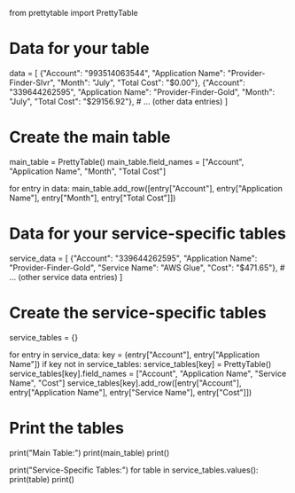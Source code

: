 from prettytable import PrettyTable

# Data for your table
data = [
    {"Account": "993514063544", "Application Name": "Provider-Finder-Slvr", "Month": "July", "Total Cost": "$0.00"},
    {"Account": "339644262595", "Application Name": "Provider-Finder-Gold", "Month": "July", "Total Cost": "$29156.92"},
    # ... (other data entries)
]

# Create the main table
main_table = PrettyTable()
main_table.field_names = ["Account", "Application Name", "Month", "Total Cost"]

for entry in data:
    main_table.add_row([entry["Account"], entry["Application Name"], entry["Month"], entry["Total Cost"]])

# Data for your service-specific tables
service_data = [
    {"Account": "339644262595", "Application Name": "Provider-Finder-Gold", "Service Name": "AWS Glue", "Cost": "$471.65"},
    # ... (other service data entries)
]

# Create the service-specific tables
service_tables = {}

for entry in service_data:
    key = (entry["Account"], entry["Application Name"])
    if key not in service_tables:
        service_tables[key] = PrettyTable()
        service_tables[key].field_names = ["Account", "Application Name", "Service Name", "Cost"]
    service_tables[key].add_row([entry["Account"], entry["Application Name"], entry["Service Name"], entry["Cost"]])

# Print the tables
print("Main Table:")
print(main_table)
print()

print("Service-Specific Tables:")
for table in service_tables.values():
    print(table)
    print()
